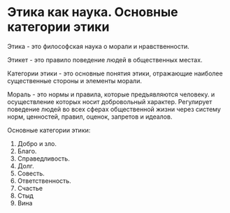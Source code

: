 # Этика как наука. Основные категории этики

Этика - это философская наука о морали и нравственности.

Этикет - это правило поведение людей в общественных местах.

Категории этики - это основные понятия этики, отражающие наиболее существенные стороны и элементы морали.

Мораль - это нормы и правила, которые предъявляются человеку. и осуществление которых носит добровольный характер. Регулирует поведение людей во всех сферах общественной жизни через систему норм, ценностей, правил, оценок, запретов и идеалов.

Основные категории этики:

1. Добро и зло.
2. Благо.
3. Справедливость.
4. Долг.
5. Совесть.
6. Ответственность.
7. Счастье
8. Стыд
9. Вина
